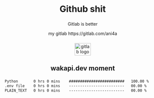 <h1 align="center">Github shit</h1>

###

<p align="center">Gitlab is better</p>

<p align="center">my gitlab https://gitlab.com/ani4a</p>

###

<div align="center">
  <img src="https://cdn.jsdelivr.net/gh/devicons/devicon/icons/gitlab/gitlab-original.svg" height="40" width="52" alt="gitlab logo"  />
</div>

###

<h2 align="center">wakapi.dev moment</h2>

###

<!--START_SECTION:waka-->

```txt
Python       0 hrs 0 mins    #########################   100.00 %
.env file    0 hrs 0 mins    -------------------------   00.00 %
PLAIN_TEXT   0 hrs 0 mins    -------------------------   00.00 %
```

<!--END_SECTION:waka-->

###
